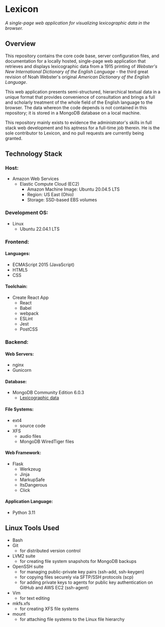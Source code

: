# Lexicon

*A single-page web application for visualizing lexicographic data in the
browser.*

## Overview

This repository contains the core code base, server configuration files,
and documentation for a locally hosted, single-page web application that
retrieves and displays lexicographic data from a 1915 printing of
*Webster's New International Dictionary of the English Language* - the
third great revision of Noah Webster's original *American Dictionary of
the English Language*.

This web application presents semi-structured, hierarchical textual data
in a unique format that provides convenience of consultation and brings
a full and scholarly treatment of the whole field of the English
language to the browser. The data whereon the code depends is not
contained in this repository; it is stored in a MongoDB database on a
local machine.

This repository mainly exists to evidence the administrator's skills in
full stack web development and his aptness for a full-time job therein.
He is the sole contributor to Lexicon, and no pull requests are
currently being granted.

## Technology Stack

### Host:
* Amazon Web Services
   * Elastic Compute Cloud (EC2)
      * Amazon Machine Image: Ubuntu 20.04.5 LTS
      * Region: US East (Ohio)
      * Storage: SSD-based EBS volumes

### Development OS:
* Linux
   * Ubuntu 22.04.1 LTS

### Frontend:
#### Languages:
* ECMAScript 2015 (JavaScript)
* HTML5
* CSS
#### Toolchain:
* Create React App
   * React
   * Babel
   * webpack
   * ESLint
   * Jest
   * PostCSS

### Backend:
#### Web Servers:
* nginx
* Gunicorn
#### Database:
* MongoDB Community Edition 6.0.3
   * [Lexicographic data](/backend/data_sample.json)
#### File Systems:
* ext4
   * source code
* XFS
   * audio files
   * MongoDB WiredTiger files
#### Web Framework:
* Flask
   * Werkzeug
   * Jinja
   * MarkupSafe
   * ItsDangerous
   * Click
#### Application Language:
* Python 3.11

## Linux Tools Used
* Bash
* Git
   * for distributed version control
* LVM2 suite 
   * for creating file system snapshots for MongoDB backups
* OpenSSH suite
   * for managing public-private key pairs (ssh-add, ssh-keygen)
   * for copying files securely via SFTP/SSH protocols (scp)
   * for adding private keys to agents for public key authentication on
     GitHub and AWS EC2 (ssh-agent)
* Vim
   * for text editing
* mkfs.xfs
   * for creating XFS file systems
* mount
   * for attaching file systems to the Linux file hierarchy
